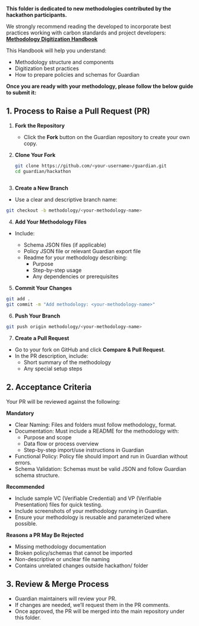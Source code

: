 **This folder is dedicated to new methodologies contributed by the hackathon participants.**

We strongly recommend reading the developed to incorporate best practices working with carbon standards and project developers: [**Methodology Digitization Handbook**](https://docs.hedera.com/guardian/methodology-digitization/methodology-digitization-handbook) 
 

This Handbook will help you understand:
- Methodology structure and components
- Digitization best practices
- How to prepare policies and schemas for Guardian

**Once you are ready with your methodology, please follow the below guide to submit it:**

## 1. Process to Raise a Pull Request (PR)

1. **Fork the Repository**
   - Click the **Fork** button on the Guardian repository to create your own copy.

2. **Clone Your Fork**
   ```bash
   git clone https://github.com/<your-username>/guardian.git
   cd guardian/hackathon
  
3. **Create a New Branch**

- Use a clear and descriptive branch name:
```bash
git checkout -b methodology/<your-methodology-name>
```

4. **Add Your Methodology Files**

- Include:

    - Schema JSON files (if applicable)
    - Policy JSON file or relevant Guardian export file
    - Readme for your methodology describing:
        - Purpose
        - Step-by-step usage
        - Any dependencies or prerequisites

5. **Commit Your Changes**

```bash
git add .
git commit -m "Add methodology: <your-methodology-name>"
```
6. **Push Your Branch**

```bash
git push origin methodology/<your-methodology-name>
```
7. **Create a Pull Request**
- Go to your fork on GitHub and click **Compare & Pull Request**.
- In the PR description, include:
    - Short summary of the methodology
    - Any special setup steps

## 2. Acceptance Criteria

Your PR will be reviewed against the following:

**Mandatory**
- Clear Naming: Files and folders must follow methodology_<name> format.
- Documentation: Must include a README for the methodology with:
     - Purpose and scope
     - Data flow or process overview
     - Step-by-step import/use instructions in Guardian
- Functional Policy: Policy file should import and run in Guardian without errors.
- Schema Validation: Schemas must be valid JSON and follow Guardian schema structure.

**Recommended**
- Include sample VC (Verifiable Credential) and VP (Verifiable Presentation) files for quick testing.
- Include screenshots of your methodology running in Guardian.
- Ensure your methodology is reusable and parameterized where possible.

**Reasons a PR May Be Rejected**
- Missing methodology documentation
- Broken policy/schemas that cannot be imported
- Non-descriptive or unclear file naming
- Contains unrelated changes outside hackathon/ folder

## 3. Review & Merge Process

- Guardian maintainers will review your PR.
- If changes are needed, we’ll request them in the PR comments.
- Once approved, the PR will be merged into the main repository under this folder.


